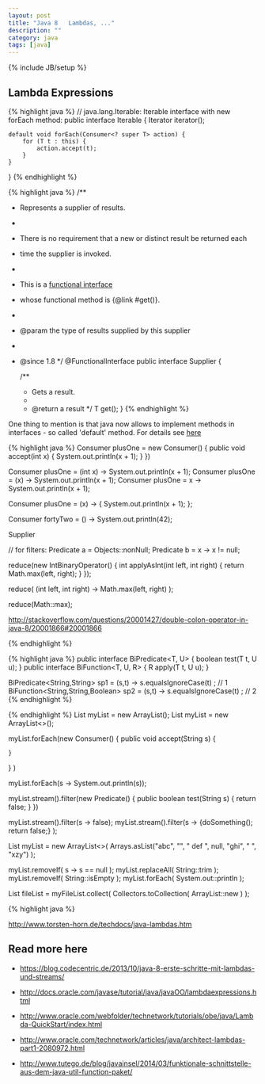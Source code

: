 ```yaml
---
layout: post
title: "Java 8   Lambdas, ..."
description: ""
category: java
tags: [java]
---
```

{% include JB/setup %}


<link rel="stylesheet" href="//cdnjs.cloudflare.com/ajax/libs/highlight.js/8.7/styles/androidstudio.min.css">
<script src="//cdnjs.cloudflare.com/ajax/libs/highlight.js/8.7/highlight.min.js"></script>
<script>hljs.initHighlightingOnLoad();</script>



## Lambda Expressions


{% highlight java %}
// java.lang.Iterable: Iterable interface with new forEach method:
public interface Iterable<T> {
    Iterator<T> iterator(); 
  
    default void forEach(Consumer<? super T> action) {
        for (T t : this) {
            action.accept(t);
        }
    }
} 
{% endhighlight %}



{% highlight java %}
/**
 * Represents a supplier of results.
 *
 * <p>There is no requirement that a new or distinct result be returned each
 * time the supplier is invoked.
 *
 * <p>This is a <a href="package-summary.html">functional interface</a>
 * whose functional method is {@link #get()}.
 *
 * @param <T> the type of results supplied by this supplier
 *
 * @since 1.8
 */
@FunctionalInterface
public interface Supplier<T> {

    /**
     * Gets a result.
     *
     * @return a result
     */
    T get();
}
{% endhighlight %}

One thing to mention is that java now allows to implement methods in interfaces - so called 'default' method. For details see [here](https://docs.oracle.com/javase/tutorial/java/IandI/defaultmethods.html)



{% highlight java %}
Consumer<int> plusOne = new Consumer<int>() {
		 					public void accept(int x) {
		      					System.out.println(x + 1);
		   					}
						})


Consumer<int> plusOne = (int x) -> System.out.println(x + 1);
Consumer<int> plusOne = (x) -> System.out.println(x + 1);
Consumer<int> plusOne = x -> System.out.println(x + 1);

Consumer<int> plusOne = (x) -> { System.out.println(x + 1); };

Consumer<int> fortyTwo = () -> System.out.println(42);


Supplier<T>


// for filters:
Predicate<Object> a = Objects::nonNull;
Predicate<Object> b = x -> x != null;



reduce(new IntBinaryOperator() {
    int applyAsInt(int left, int right) {
        return Math.max(left, right);
    }
});

reduce( (int left, int right) -> Math.max(left, right) );


reduce(Math::max);

http://stackoverflow.com/questions/20001427/double-colon-operator-in-java-8/20001866#20001866

{% endhighlight %}




{% highlight java %}
public interface BiPredicate<T, U> {
    boolean test(T t, U u);
}
public interface BiFunction<T, U, R> {
    R apply(T t, U u);
}


BiPredicate<String,String>        sp1 =  (s,t) -> s.equalsIgnoreCase(t) ;                         // 1
BiFunction<String,String,Boolean> sp2 =  (s,t) -> s.equalsIgnoreCase(t) ;                         // 2
{% endhighlight %}




{% endhighlight %}
List<String> myList = new ArrayList<String>();
List<String> myList = new ArrayList<>();

myList.forEach(new Consumer<String>() {
    public void accept(String s) {

    }
} )


myList.forEach(s -> System.out.println(s));




myList.stream().filter(new Predicate<String>() {
    public boolean test(String s) {
        return false;
    }
})

myList.stream().filter(s -> false);
myList.stream().filter(s -> {doSomething(); return false;} );




List<String> myList = new ArrayList<>(
                Arrays.asList("abc", "", "   def   ", null, "ghi", "   ", "xzy")
            );

myList.removeIf( s -> s == null );
myList.replaceAll( String::trim );
myList.removeIf( String::isEmpty );
myList.forEach( System.out::println );


List<File> fileList = myFileList.collect( 
                          Collectors.toCollection(
                              ArrayList::new 
                          ) 
                      );

{% highlight java %}


<http://www.torsten-horn.de/techdocs/java-lambdas.htm>






## Read more here

* <https://blog.codecentric.de/2013/10/java-8-erste-schritte-mit-lambdas-und-streams/>
* <http://docs.oracle.com/javase/tutorial/java/javaOO/lambdaexpressions.html>
* <http://www.oracle.com/webfolder/technetwork/tutorials/obe/java/Lambda-QuickStart/index.html>
* <http://www.oracle.com/technetwork/articles/java/architect-lambdas-part1-2080972.html>

* <http://www.tutego.de/blog/javainsel/2014/03/funktionale-schnittstelle-aus-dem-java-util-function-paket/>